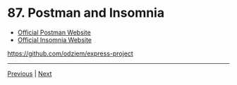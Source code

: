 # 87. Postman and Insomnia

-   [Official Postman Website](https://www.postman.com/)
-   [Official Insomnia Website](https://insomnia.rest/)


https://github.com/odziem/express-project



---

[Previous](./86_Route-Parameters.md) | [Next](./88_Development-Dependencies.md)